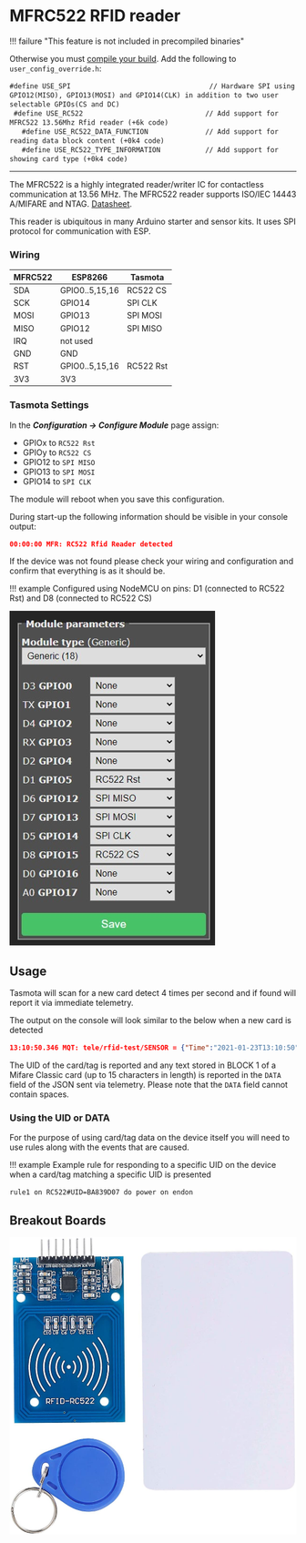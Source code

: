 # MFRC522 RFID reader
!!! failure "This feature is not included in precompiled binaries"

Otherwise you must [compile your build](Compile-your-build). Add the following to `user_config_override.h`:
```arduino
#define USE_SPI                                  // Hardware SPI using GPIO12(MISO), GPIO13(MOSI) and GPIO14(CLK) in addition to two user selectable GPIOs(CS and DC)
 #define USE_RC522                              // Add support for MFRC522 13.56Mhz Rfid reader (+6k code)
   #define USE_RC522_DATA_FUNCTION              // Add support for reading data block content (+0k4 code)
   #define USE_RC522_TYPE_INFORMATION           // Add support for showing card type (+0k4 code)
```

----

The MFRC522 is a highly integrated reader/writer IC for contactless communication at 13.56 MHz. The MFRC522 reader supports ISO/IEC 14443 A/MIFARE and NTAG. [Datasheet](https://www.nxp.com/docs/en/data-sheet/MFRC522.pdf).

This reader is ubiquitous in many Arduino starter and sensor kits. It uses SPI protocol for communication with ESP.


### Wiring
| MFRC522 |  ESP8266       |   Tasmota
| ------- | -------------- |  ----------
|  SDA    | GPIO0..5,15,16 |  RC522 CS
|  SCK    | GPIO14         |  SPI CLK
|  MOSI   | GPIO13         |  SPI MOSI
|  MISO   | GPIO12         |  SPI MISO
|  IRQ    | not used       |
|  GND    | GND            |
|  RST    | GPIO0..5,15,16 |  RC522 Rst
|  3V3    | 3V3            |

### Tasmota Settings 
In the **_Configuration -> Configure Module_** page assign:

- GPIOx to `RC522 Rst`   
- GPIOy to `RC522 CS`   
- GPIO12 to `SPI MISO`   
- GPIO13 to `SPI MOSI`   
- GPIO14 to `SPI CLK`   

The module will reboot when you save this configuration.

During start-up the following information should be visible in your console output:

```json
00:00:00 MFR: RC522 Rfid Reader detected
```
If the device was not found please check your wiring and configuration and confirm that everything is as it should be.

!!! example 
    Configured using NodeMCU on pins: D1 (connected to RC522 Rst) and D8 (connected to RC522 CS)

![MFRC522 Module Configuration](_media/peripherals/MFRC522_webui.jpg)

## Usage

Tasmota will scan for a new card detect 4 times per second and if found will report it via immediate telemetry.

The output on the console will look similar to the below when a new card is detected

```json
13:10:50.346 MQT: tele/rfid-test/SENSOR = {"Time":"2021-01-23T13:10:50","RC522":{"UID":"BA839D07","Data":"","Type":"MIFARE 1KB"}}
```

The UID of the card/tag is reported and any text stored in BLOCK 1 of a Mifare Classic card (up to 15 characters in length) is reported in the `DATA` field of the JSON sent via telemetry. Please note that the `DATA` field cannot contain spaces.

### Using the UID or DATA 

For the purpose of using card/tag data on the device itself you will need to use rules along with the events that are caused.

!!! example 
    Example rule for responding to a specific UID on the device when a card/tag matching a specific UID is presented

```
rule1 on RC522#UID=BA839D07 do power on endon
```

## Breakout Boards

![MFRC522 Module Configuration](_media/peripherals/MFRC522.jpg)
